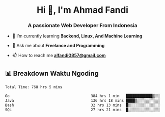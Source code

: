 <h1 align="center">Hi 👋, I'm Ahmad Fandi</h1>
<h3 align="center">A passionate Web Developer From Indonesia</h3>

- 🌱 I’m currently learning **Backend, Linux, And Machine Learning**

- 💬 Ask me about **Freelance and Programming**

- 📫 How to reach me **<alfandi0857@gmail.com>**


## 📊 Breakdown Waktu Ngoding

<!--START_SECTION:waka-->

```txt
Total Time: 768 hrs 5 mins

Go                                     384 hrs 1 min   ████████████▒░░░░░░░░░░░░   49.59 %
Java                                   136 hrs 18 mins ████▒░░░░░░░░░░░░░░░░░░░░   17.60 %
Bash                                   32 hrs 13 mins  █░░░░░░░░░░░░░░░░░░░░░░░░   04.16 %
SQL                                    27 hrs 21 mins  █░░░░░░░░░░░░░░░░░░░░░░░░   03.53 %
```

<!--END_SECTION:waka-->
